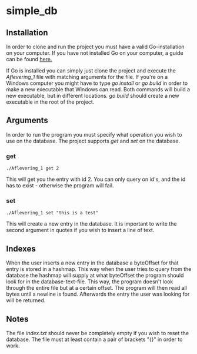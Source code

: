 # simple_db

## Installation 
In order to clone and run the project you must have a valid Go-installation on your computer. If you have not installed Go on your computer, a guide can be found [here.](https://golang.org/doc/install)

If Go is installed you can simply just clone the project and execute the *Aflevering_1* file with matching arguments for the file. 
If you're on a Windows computer you might have to type *go install* or *go build* in order to make a new executable that Windows can read. Both commands will build a new executable, but in different locations. *go build* should create a new executable in the root of the project. 

## Arguments
In order to run the program you must specify what operation you wish to use on the database. The project supports *get* and *set* on the database.
### get
```
./Aflevering_1 get 2
```
This will get you the entry with id 2. You can only query on id's, and the id has to exist - otherwise the program will fail. 
### set
```
./Aflevering_1 set "this is a test"
```
This will create a new entry in the database. It is important to write the second argument in quotes if you wish to insert a line of text.

## Indexes
When the user inserts a new entry in the database a byteOffset for that entry is stored in a hashmap. This way when the user tries to query from the database the hashmap will supply at what byteOffset the program should look for in the database-text-file. This way, the program doesn't look through the entire file but at a certain offset. The program will then read all bytes until a newline is found. Afterwards the entry the user was looking for will be returned. 

## Notes
The file *index.txt* should never be completely empty if you wish to reset the database. The file must at least contain a pair of brackets "{}" in order to work. 
